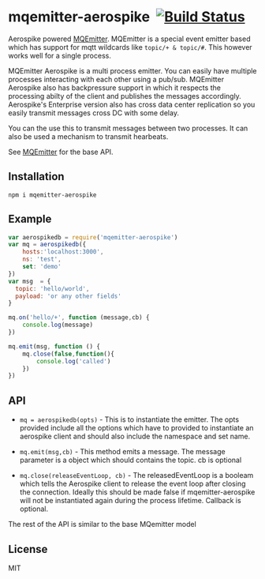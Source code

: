 mqemitter-aerospike&nbsp;&nbsp;[![Build Status](https://travis-ci.org/mcollina/mqemitter-mongodb.png)](https://travis-ci.org/mcollina/mqemitter-mongodb)
=================

Aerospike powered [MQEmitter](http://github.com/mcollina/mqemitter).
MQEmitter is a special event emitter based which  has support for mqtt wildcards like `topic/+ & topic/#`. This however works well for a single process.

MQEmitter Aerospike is a multi process emitter. You can easily have multiple processes interacting with each other using a pub/sub.
MQEmitter Aerospike also has backpressure support in which it respects the processing abilty of the client and publishes the messages accordingly. Aerospike's Enterprise version also has cross data center replication so you easily transmit messages cross DC with some delay. 

You can the use this to transmit messages between two processes. It can also be used a mechanism to transmit hearbeats.

See [MQEmitter](http://github.com/mcollina/mqemitter) for the base
API.


Installation
------------
`npm i mqemitter-aerospike`

Example
-------

```js
var aerospikedb = require('mqemitter-aerospike')
var mq = aerospikedb({
	hosts:'localhost:3000',
    ns: 'test',
    set: 'demo'
})
var msg  = {
  topic: 'hello/world',
  payload: 'or any other fields'
}

mq.on('hello/+', function (message,cb) {
	console.log(message)
})

mq.emit(msg, function () {
	mq.close(false,function(){
		console.log('called')
	})
})


```
API
---------

*  `mq = aerospikedb(opts)` - This is to instantiate the emitter. The opts provided include all the options which have to provided to instantiate an aerospike client and should also include the namespace and set name.

* `mq.emit(msg,cb)` - This method emits a message. The message parameter is a object which should contains the topic. cb is optional

*  `mq.close(releaseEventLoop, cb)` - The releasedEventLoop is a booleam which tells the Aerospike client to release the event loop after closing the connection. Ideally this should be made false if mqemitter-aerospike will not be instantiated again during the process lifetime.  Callback is optional.

The rest of the API is similar to the base MQemitter model


License
-------

MIT
